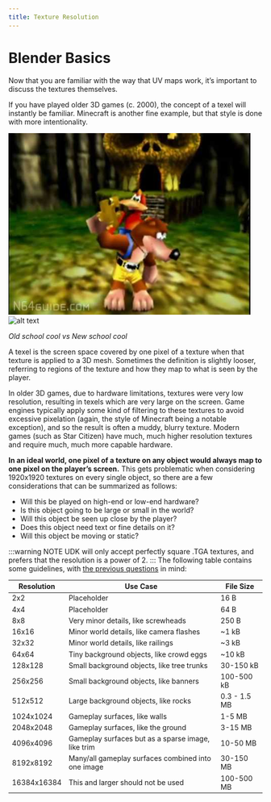 ```yaml
---
title: Texture Resolution
---
```

# Blender Basics

Now that you are familiar with the way that UV maps work, it’s important to discuss the textures themselves.

If you have played older 3D games (c. 2000), the concept of a texel will instantly be familiar. Minecraft is another fine example, but that style is done with more intentionality.

![alt text](../../.vuepress/public/images/image97.png)![alt text](../../.vuepress/public/images/image63.png)

*Old school cool vs New school cool*

A texel is the screen space covered by one pixel of a texture when that texture is applied to a 3D mesh. Sometimes the definition is slightly looser, referring to regions of the texture and how they map to what is seen by the player.

In older 3D games, due to hardware limitations, textures were very low resolution, resulting in texels which are very large on the screen. Game engines typically apply some kind of filtering to these textures to avoid excessive pixelation (again, the style of Minecraft being a notable exception), and so the result is often a muddy, blurry texture. Modern games (such as Star Citizen) have much, much higher resolution textures and require much, much more capable hardware.

**In an ideal world, one pixel of a texture on any object would always map to one pixel on the player’s screen.** This gets problematic when considering 1920x1920 textures on every single object, so there are a few considerations that can be summarized as follows:

- Will this be played on high-end or low-end hardware?
- Is this object going to be large or small in the world?
- Will this object be seen up close by the player?
- Does this object need text or fine details on it?
- Will this object be moving or static?


:::warning NOTE
UDK will only accept perfectly square .TGA textures, and prefers that the resolution is a power of 2. 
:::
The following table contains some guidelines, with [the previous questions](texels) in mind:

|Resolution|Use Case |File Size|
|------|------|------|
|2x2|Placeholder|16 B|
|4x4|Placeholder|64 B|
|8x8|Very minor details, like screwheads|250 B|
|16x16|Minor world details, like camera flashes|~1 kB|
|32x32|Minor world details, like railings|~3 kB|
|64x64|Tiny background objects, like crowd eggs|~10 kB|
|128x128|Small background objects, like tree trunks|30-150 kB|
|256x256|Small background objects, like banners|100-500 kB|
|512x512|Large background objects, like rocks|0.3 - 1.5 MB|
|1024x1024|Gameplay surfaces, like walls|1-5 MB|
|2048x2048|Gameplay surfaces, like the ground|3-15 MB|
|4096x4096|Gameplay surfaces but as a sparse image, like trim|10-50 MB|
|8192x8192|Many/all gameplay surfaces combined into one image|30-150 MB|
|16384x16384|This and larger should not be used|100-500 MB|
